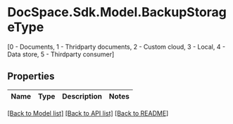 # DocSpace.Sdk.Model.BackupStorageType
[0 - Documents, 1 - Thridparty documents, 2 - Custom cloud, 3 - Local, 4 - Data store, 5 - Thirdparty consumer]

## Properties

Name | Type | Description | Notes
------------ | ------------- | ------------- | -------------

[[Back to Model list]](../README.md#documentation-for-models) [[Back to API list]](../README.md#documentation-for-api-endpoints) [[Back to README]](../README.md)

